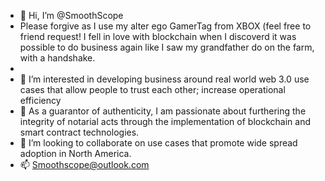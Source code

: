 - 👋 Hi, I’m @SmoothScope
- Please forgive as I use my alter ego GamerTag from XBOX (feel free to friend request!
I fell in love with blockchain when I discoverd it was possible to do business again like I saw my grandfather do on the farm, with a handshake.
- 
- 👀 I’m interested in developing business around real world web 3.0 use cases that allow people to trust each other; increase operational efficiency
- 🌱 As a guarantor of authenticity, I am passionate about furthering the integrity of notarial acts through the implementation of blockchain and smart contract technologies.
- 💞️ I’m looking to collaborate on use cases that promote wide spread adoption in North America.
- 📫 Smoothscope@outlook.com


